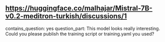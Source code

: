 ## https://huggingface.co/malhajar/Mistral-7B-v0.2-meditron-turkish/discussions/1

contains_question: yes
question_part: This model looks really interesting. Could you please publish the training script or training.yaml you used?